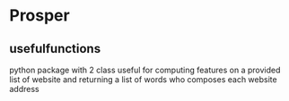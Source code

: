 # Prosper


## usefulfunctions

python package with 2 class useful for computing features on a provided list of website and returning a list of words who composes each website address